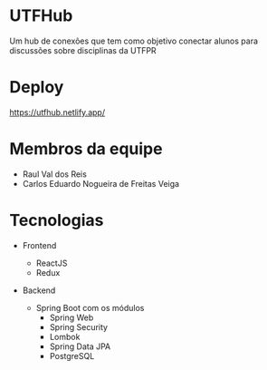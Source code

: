 # UTFHub
Um hub de conexões que tem como objetivo conectar alunos para discussões sobre disciplinas da UTFPR

# Deploy
https://utfhub.netlify.app/

# Membros da equipe
- Raul Val dos Reis
- Carlos Eduardo Nogueira de Freitas Veiga

# Tecnologias
- Frontend
  - ReactJS
  - Redux

- Backend
  - Spring Boot com os módulos
    - Spring Web
    - Spring Security
    - Lombok
    - Spring Data JPA
    - PostgreSQL
